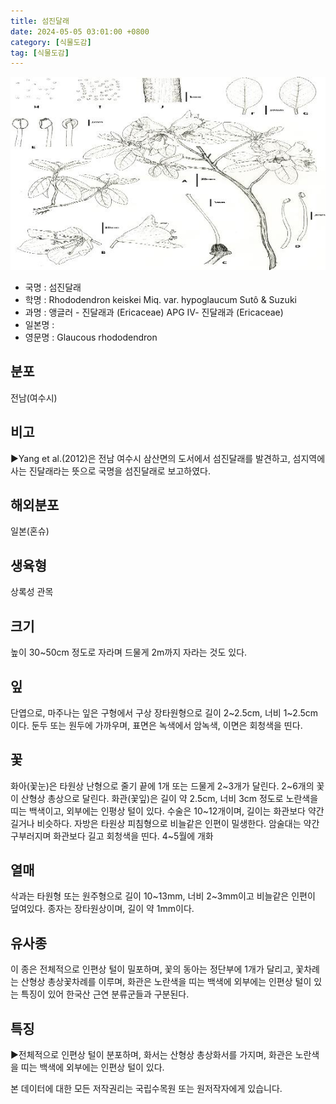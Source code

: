 ```yaml
---
title: 섬진달래
date: 2024-05-05 03:01:00 +0800
category: [식물도감]
tag: [식물도감]
---
```




![섬진달래](/assets/img/fileUpload/plants/basic/Ericaceae/Rhododendron/1001713/1001713_20200520172605230files_th2.jpg)
- 국명 : 섬진달래
- 학명 : Rhododendron keiskei Miq. var. hypoglaucum Sutô & Suzuki
- 과명 : 앵글러 - 진달래과 (Ericaceae) APG Ⅳ- 진달래과 (Ericaceae)
- 일본명 : 
- 영문명 : Glaucous rhododendron


## 분포
전남(여수시)
## 비고
▶Yang et al.(2012)은 전남 여수시 삼산면의 도서에서 섬진달래를 발견하고, 섬지역에 사는 진달래라는 뜻으로 국명을 섬진달래로 보고하였다.
## 해외분포
일본(혼슈)
## 생육형
상록성 관목
## 크기
높이 30~50cm 정도로 자라며 드물게 2m까지 자라는 것도 있다.
## 잎
단엽으로, 마주나는 잎은 구형에서 구상 장타원형으로 길이 2~2.5cm, 너비 1~2.5cm이다. 둔두 또는 원두에 가까우며, 표면은 녹색에서 암녹색, 이면은 회청색을 띤다.
## 꽃
화아(꽃눈)은 타원상 난형으로 줄기 끝에 1개 또는 드물게 2~3개가 달린다. 2~6개의 꽃이 산형상 총상으로 달린다. 화관(꽃잎)은 길이 약 2.5cm, 너비 3cm 정도로 노란색을 띠는 백색이고, 외부에는 인평상 털이 있다. 수술은 10~12개이며, 길이는 화관보다 약간 길거나 비슷하다. 자방은 타원상 피침형으로 비늘같은 인편이 밀생한다. 암술대는 약간 구부러지며 화관보다 길고 회청색을 띤다. 4~5월에 개화
## 열매
삭과는 타원형 또는 원주형으로 길이 10~13mm, 너비 2~3mm이고 비늘같은 인편이 덮여있다. 종자는 장타원상이며, 길이 약 1mm이다.
## 유사종
이 종은 전체적으로 인편상 털이 밀포하며, 꽃의 동아는 정단부에 1개가 달리고, 꽃차례는 산형상 총상꽃차례를 이루며, 화관은 노란색을 띠는 백색에 외부에는 인편상 털이 있는 특징이 있어 한국산 근연 분류군들과 구분된다.
## 특징
▶전체적으로 인편상 털이 분포하며, 화서는 산형상 총상화서를 가지며, 화관은 노란색을 띠는 백색에 외부에는 인편상 털이 있다.






본 데이터에 대한 모든 저작권리는 국립수목원 또는 원저작자에게 있습니다.
